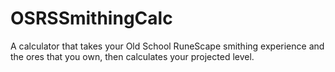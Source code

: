 # OSRSSmithingCalc
A calculator that takes your Old School RuneScape smithing experience and the ores that you own, then calculates your projected level. 
